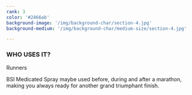 ```yaml
---
rank: 3
color: '#2466ab'
background-image: '/img/background-char/section-4.jpg'
background-medium: '/img/background-char/medium-size/section-4.jpg'

---
```


<h3>WHO USES IT?</h3>
<span>Runners</span>
<p>BSI Medicated Spray maybe used before, during and after a marathon, making you always ready for another grand triumphant finish.</p>
